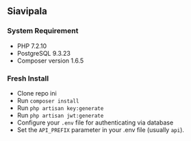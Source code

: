 ## Siavipala

### System Requirement

- PHP 7.2.10
- PostgreSQL 9.3.23
- Composer version 1.6.5

### Fresh Install

- Clone repo ini
- Run `composer install`
- Run `php artisan key:generate`
- Run `php artisan jwt:generate`
- Configure your `.env` file for authenticating via database
- Set the `API_PREFIX` parameter in your .env file (usually `api`).